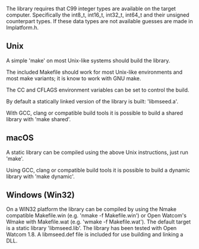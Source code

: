 
The library requires that C99 integer types are available on the
target computer.  Specifically the int8_t, int16_t, int32_t, int64_t
and their unsigned counterpart types.  If these data types are not
available guesses are made in lmplatform.h.

## Unix

A simple 'make' on most Unix-like systems should build the library.

The included Makefile should work for most Unix-like environments and
most make variants; it is know to work with GNU make.

The CC and CFLAGS environment variables can be set to control the build.

By default a statically linked version of the library is built: 'libmseed.a'.

With GCC, clang or compatible build tools it is possible to build a shared
library with 'make shared'.

## macOS

A static library can be compiled using the above Unix instructions,
just run 'make'.

Using GCC, clang or compatible build tools it is possible to build a dynamic
library with 'make dynamic'.

## Windows (Win32)

On a WIN32 platform the library can be compiled by using the
Nmake compatible Makefile.win (e.g. 'nmake -f Makefile.win') or Open
Watcom's Wmake with Makefile.wat (e.g. 'wmake -f Makefile.wat'). The
default target is a static library 'libmseed.lib'.  The library has
been tested with Open Watcom 1.8.  A libmseed.def file is included
for use building and linking a DLL.
